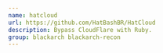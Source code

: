 ```yaml
---
name: hatcloud
url: https://github.com/HatBashBR/HatCloud
description: Bypass CloudFlare with Ruby.
group: blackarch blackarch-recon
---
```

